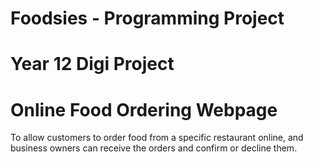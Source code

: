 # Foodsies - Programming Project 
# Year 12 Digi Project
# Online Food Ordering Webpage

To allow customers to order food from a specific restaurant online, and business owners can receive the orders and confirm or decline them.
